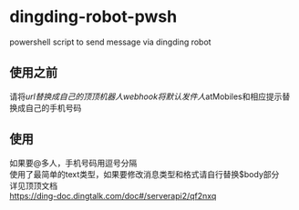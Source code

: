 # dingding-robot-pwsh
powershell script to send message via dingding robot

## 使用之前
请将$url替换成自己的顶顶机器人webhook  
将默认发件人$atMobiles和相应提示替换成自己的手机号码  

## 使用
如果要@多人，手机号码用逗号分隔  
使用了最简单的text类型，如果要修改消息类型和格式请自行替换$body部分  
详见顶顶文档  
https://ding-doc.dingtalk.com/doc#/serverapi2/qf2nxq  
